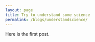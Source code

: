 ```yaml
---
layout: page
title: Try to understand some science
permalink: /blogs/understandscience/
---
```


Here is the first post.



